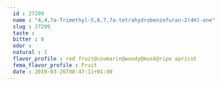 ```yaml
---
  id : 27209
  name : "4,4,7a-Trimethyl-5,6,7,7a-tetrahydrobenzofuran-2(4H)-one"
  slug : 27209
  taste : 
  bitter : 0
  odor : 
  natural : 1
  flavor_profile : red fruit@coumarin@woody@musk@ripe apricot
  fema_flavor_profile : Fruit
  date : 2019-03-26T08:47:11+01:00
---
```



